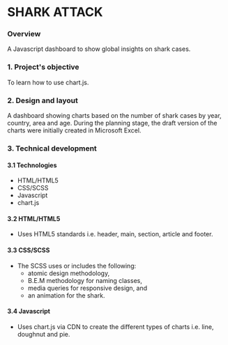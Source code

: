 # SHARK ATTACK

### Overview
A Javascript dashboard to show global insights on shark cases.

### 1. Project's objective
To learn how to use chart.js.

### 2. Design and layout
A dashboard showing charts based on the number of shark cases by year, country, area and age.
During the planning stage, the draft version of the charts were initially created in Microsoft Excel.

### 3. Technical development

#### 3.1 Technologies
- HTML/HTML5
- CSS/SCSS
- Javascript
- chart.js

#### 3.2 HTML/HTML5
- Uses HTML5 standards i.e. header, main, section, article and footer.
  
#### 3.3 CSS/SCSS
- The SCSS uses or includes the following: 
  - atomic design methodology,
  - B.E.M methodology for naming classes,
  - media queries for responsive design, and
  - an animation for the shark.
    
#### 3.4 Javascript
- Uses chart.js via CDN to create the different types of charts i.e. line, doughnut and pie.
